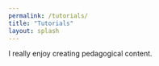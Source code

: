 ```yaml
---
permalink: /tutorials/
title: "Tutorials"
layout: splash
---
```


I really enjoy creating pedagogical content.


